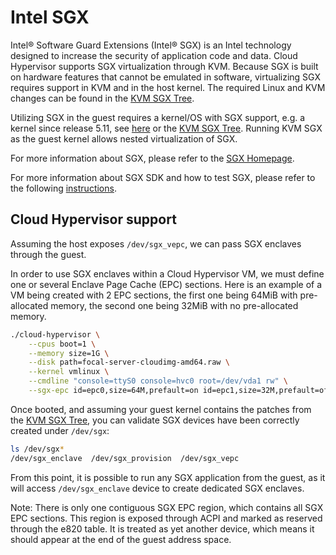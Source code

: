 # Intel SGX

Intel® Software Guard Extensions (Intel® SGX) is an Intel technology designed
to increase the security of application code and data. Cloud Hypervisor supports
SGX virtualization through KVM. Because SGX is built on hardware features that
cannot be emulated in software, virtualizing SGX requires support in KVM and in
the host kernel. The required Linux and KVM changes can be found in the
[KVM SGX Tree](https://github.com/intel/kvm-sgx).

Utilizing SGX in the guest requires a kernel/OS with SGX support, e.g. a kernel
since release 5.11, see
[here](https://www.intel.com/content/www/us/en/developer/tools/software-guard-extensions/linux-overview.html)
or the [KVM SGX Tree](https://github.com/intel/kvm-sgx). Running KVM SGX as the
guest kernel allows nested virtualization of SGX.

For more information about SGX, please refer to the [SGX Homepage](https://www.intel.com/content/www/us/en/developer/tools/software-guard-extensions/linux-overview.html).

For more information about SGX SDK and how to test SGX, please refer to the
following [instructions](https://github.com/intel/linux-sgx).

## Cloud Hypervisor support

Assuming the host exposes `/dev/sgx_vepc`, we can pass SGX enclaves through
the guest.

In order to use SGX enclaves within a Cloud Hypervisor VM, we must define one
or several Enclave Page Cache (EPC) sections. Here is an example of a VM being
created with 2 EPC sections, the first one being 64MiB with pre-allocated
memory, the second one being 32MiB with no pre-allocated memory.

```bash
./cloud-hypervisor \
    --cpus boot=1 \
    --memory size=1G \
    --disk path=focal-server-cloudimg-amd64.raw \
    --kernel vmlinux \
    --cmdline "console=ttyS0 console=hvc0 root=/dev/vda1 rw" \
    --sgx-epc id=epc0,size=64M,prefault=on id=epc1,size=32M,prefault=off
```

Once booted, and assuming your guest kernel contains the patches from the
[KVM SGX Tree](https://github.com/intel/kvm-sgx), you can validate SGX devices
have been correctly created under `/dev/sgx`:

```bash
ls /dev/sgx*
/dev/sgx_enclave  /dev/sgx_provision  /dev/sgx_vepc
```

From this point, it is possible to run any SGX application from the guest, as
it will access `/dev/sgx_enclave` device to create dedicated SGX enclaves.

Note: There is only one contiguous SGX EPC region, which contains all SGX EPC
sections. This region is exposed through ACPI and marked as reserved through
the e820 table. It is treated as yet another device, which means it should
appear at the end of the guest address space.
